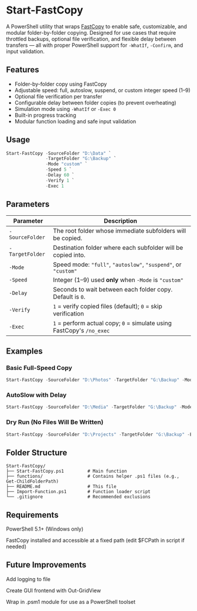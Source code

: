 # Start-FastCopy

A PowerShell utility that wraps [FastCopy](https://fastcopy.jp/) to enable safe, customizable, and modular folder-by-folder copying. Designed for use cases that require throttled backups, optional file verification, and flexible delay between transfers — all with proper PowerShell support for `-WhatIf`, `-Confirm`, and input validation.

## Features

- Folder-by-folder copy using FastCopy
- Adjustable speed: full, autoslow, suspend, or custom integer speed (1–9)
- Optional file verification per transfer
- Configurable delay between folder copies (to prevent overheating)
- Simulation mode using `-WhatIf` or `-Exec 0`
- Built-in progress tracking
- Modular function loading and safe input validation

## Usage

```powershell
Start-FastCopy -SourceFolder "D:\Data" `
               -TargetFolder "G:\Backup" `
               -Mode "custom" `
               -Speed 5 `
               -Delay 60 `
               -Verify 1 `
               -Exec 1
```

## Parameters

| Parameter       | Description                                                           |
| --------------- | --------------------------------------------------------------------- |
| `-SourceFolder` | The root folder whose immediate subfolders will be copied.            |
| `-TargetFolder` | Destination folder where each subfolder will be copied into.          |
| `-Mode`         | Speed mode: `"full"`, `"autoslow"`, `"suspend"`, or `"custom"`        |
| `-Speed`        | Integer (1–9) used **only** when `-Mode` is `"custom"`                |
| `-Delay`        | Seconds to wait between each folder copy. Default is `0`.             |
| `-Verify`       | `1` = verify copied files (default); `0` = skip verification          |
| `-Exec`         | `1` = perform actual copy; `0` = simulate using FastCopy's `/no_exec` |

## Examples

### Basic Full-Speed Copy

```powershell
Start-FastCopy -SourceFolder "D:\Photos" -TargetFolder "G:\Backup" -Mode "full"
```

### AutoSlow with Delay

```powershell
Start-FastCopy -SourceFolder "D:\Media" -TargetFolder "G:\Backup" -Mode "autoslow" -Delay 120
```

### Dry Run (No Files Will Be Written)

```powershell
Start-FastCopy -SourceFolder "D:\Projects" -TargetFolder "G:\Backup" -Exec 0 -Verify 0
```

## Folder Structure

```pgsql
Start-FastCopy/
├── Start-FastCopy.ps1         # Main function
├── functions/                 # Contains helper .ps1 files (e.g., Get-ChildFolderPath)
├── README.md                  # This file
├── Import-Function.ps1        # Function loader script
└── .gitignore                 # Recommended exclusions
```

## Requirements

PowerShell 5.1+ (Windows only)

FastCopy installed and accessible at a fixed path (edit $FCPath in script if needed)

## Future Improvements

Add logging to file

Create GUI frontend with Out-GridView

Wrap in .psm1 module for use as a PowerShell toolset
